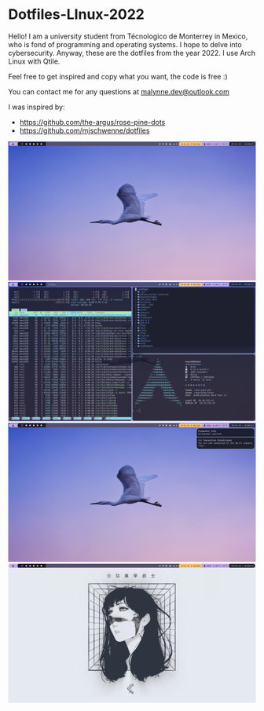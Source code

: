 # Dotfiles-LInux-2022
Hello!
I am a university student from Técnologico de Monterrey in Mexico, who is fond of programming and operating systems.
I hope to delve into cybersecurity. Anyway, these are the dotfiles from the year 2022. I use Arch Linux with Qtile.

Feel free to get inspired and copy what you want, the code is free :)

You can contact me for any questions at malynne.dev@outlook.com

I was inspired by:  
- https://github.com/the-argus/rose-pine-dots
- https://github.com/mjschwenne/dotfiles

![alt text](https://github.com/Manuel-Camacho-Padilla/Dotfiles-LInux-2022/blob/master/fondo1.png)
![alt text](https://github.com/Manuel-Camacho-Padilla/Dotfiles-LInux-2022/blob/master/fondo2.png)
![alt text](https://github.com/Manuel-Camacho-Padilla/Dotfiles-LInux-2022/blob/master/fondo3.png)
![alt text](https://github.com/Manuel-Camacho-Padilla/Dotfiles-LInux-2022/blob/master/fondo4.png)
